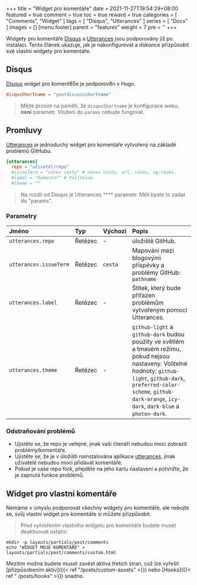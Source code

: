 +++
title = "Widget pro komentáře"
date = 2021-11-27T19:54:29+08:00
featured = true
comment = true
toc = true
reward = true
categories = [
  "Comments",
  "Widget"
]
tags = [
  "Disqus",
  "Utterances"
]
series = [
  "Docs"
]
images = []
[menu.footer]
  parent = "features"
  weight = 7
  pre = '<i class="fas fa-fw fa-comments"></i>'
+++

Widgety pro komentáře [Disqus](https://disqus.com/) a [Utterances](https://utteranc.es/) jsou podporovány již po instalaci.
Tento článek ukazuje, jak je nakonfigurovat a dokonce přizpůsobit své vlastní widgety pro komentáře.

<!--more-->

## Disqus

[Disqus](https://disqus.com/) widget pro koment85e je podporov8n v Hugo.

```toml
disqusShortname = "yourdiscussshortname"
```

> Mějte prosím na paměti, že `disqusShortname` je konfigurace webu, **není** parametr. Vložení do `params` nebude fungovat.

## Promluvy

[Utterances](https://utteranc.es/) je jednoduchý widget pro komentáře vytvořený na základě problémů GitHubu.

```toml
[utterances]
  repo = "uživatel/repo"
  #issueTerm = "název cesty" # název cesty, url, název, og:název.
  #label = "komentář" # Volitelné.
  #theme = ""
```

> Na rozdíl od Disqus je Utterances **** parametr. Měli byste to zadat do "params".

### Parametry

| Jméno | Typ | Výchozí | Popis |
|:---|:---|:---|:---
| `utterances.repo` | Řetězec | - | úložiště GitHub.
| `utterances.issueTerm` | Řetězec | `cesta` | Mapování mezi blogovými příspěvky a problémy GitHub: `pathname` | `pathname`, `url`, `title` a `og:title`.
| `utterances.label` | Řetězec | - | Štítek, který bude přiřazen problémům vytvořeným pomocí Utterances.
| `utterances.theme` | Řetězec | - | `github-light` a `github-dark` budou použity ve světlém a tmavém režimu, pokud nejsou nastaveny. Volitelné hodnoty: `github-light`, `github-dark`, `preferred-color-scheme`, `github-dark-orange`, `icy-dark`, `dark-blue` a `photon-dark`.

### Odstraňování problémů

- Ujistěte se, že repo je veřejné, jinak vaši čtenáři nebudou moci zobrazit problémy/komentáře.
- Ujistěte se, že je v úložišti nainstalována aplikace [utterances](https://github.com/apps/utterances), jinak uživatelé nebudou moci přidávat komentáře.
- Pokud je vaše repo fork, přejděte na jeho kartu nastavení a potvrďte, že je zapnutá funkce problémů.

## Widget pro vlastní komentáře

Nemáme v úmyslu podporovat všechny widgety pro komentáře, ale nebojte se, svůj vlastní widget pro komentáře si můžete přizpůsobit.

> Před vytvořením vlastního widgetu pro komentáře budete muset deaktivovat ostatní.

``` shell
mkdir -p layouts/partials/post/comments
echo "WIDGET MOJE KOMENTÁŘE" > layouts/partials/post/comments/custom.html
```

Mezitím možná budete muset zavést aktiva třetích stran, což lze vyřešit [přizpůsobením aktiv]({{< ref "/posts/custom-assets" >}}) nebo [Hooks]({{< ref " /posts/hooks" >}}) snadno.